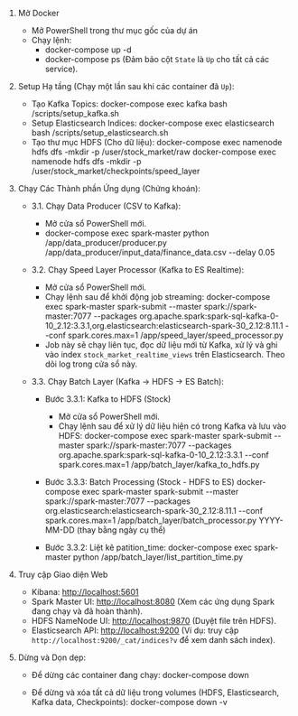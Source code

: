 1.  Mở Docker

    - Mở PowerShell trong thư mục gốc của dự án
    - Chạy lệnh:
      - docker-compose up -d
      - docker-compose ps (Đảm bảo cột `State` là `Up` cho tất cả các service).

2.  Setup Hạ tầng (Chạy một lần sau khi các container đã `Up`):

    - Tạo Kafka Topics:
      docker-compose exec kafka bash /scripts/setup_kafka.sh
    - Setup Elasticsearch Indices:
      docker-compose exec elasticsearch bash /scripts/setup_elasticsearch.sh
    - Tạo thư mục HDFS (Cho dữ liệu):
      docker-compose exec namenode hdfs dfs -mkdir -p /user/stock_market/raw
      docker-compose exec namenode hdfs dfs -mkdir -p /user/stock_market/checkpoints/speed_layer

3.  Chạy Các Thành phần Ứng dụng (Chứng khoán):

    - 3.1. Chạy Data Producer (CSV to Kafka):

      - Mở cửa sổ PowerShell mới.
      - docker-compose exec spark-master python /app/data_producer/producer.py /app/data_producer/input_data/finance_data.csv --delay 0.05

    - 3.2. Chạy Speed Layer Processor (Kafka to ES Realtime):

      - Mở cửa sổ PowerShell mới.
      - Chạy lệnh sau để khởi động job streaming:
        docker-compose exec spark-master spark-submit --master spark://spark-master:7077 --packages org.apache.spark:spark-sql-kafka-0-10_2.12:3.3.1,org.elasticsearch:elasticsearch-spark-30_2.12:8.11.1 --conf spark.cores.max=1 /app/speed_layer/speed_processor.py
      - Job này sẽ chạy liên tục, đọc dữ liệu mới từ Kafka, xử lý và ghi vào index `stock_market_realtime_views` trên Elasticsearch. Theo dõi log trong cửa sổ này.

    - 3.3. Chạy Batch Layer (Kafka -> HDFS -> ES Batch):

      - Bước 3.3.1: Kafka to HDFS (Stock)

        - Mở cửa sổ PowerShell mới.
        - Chạy lệnh sau để xử lý dữ liệu hiện có trong Kafka và lưu vào HDFS:
          docker-compose exec spark-master spark-submit --master spark://spark-master:7077 --packages org.apache.spark:spark-sql-kafka-0-10_2.12:3.3.1 --conf spark.cores.max=1 /app/batch_layer/kafka_to_hdfs.py

      - Bước 3.3.3: Batch Processing (Stock - HDFS to ES)
        docker-compose exec spark-master spark-submit --master spark://spark-master:7077 --packages org.elasticsearch:elasticsearch-spark-30_2.12:8.11.1 --conf spark.cores.max=1 /app/batch_layer/batch_processor.py YYYY-MM-DD (thay bằng ngày cụ thể)
      - Bước 3.3.2: Liệt kê patition_time:
        docker-compose exec spark-master python /app/batch_layer/list_partition_time.py

4.  Truy cập Giao diện Web

    - Kibana: [http://localhost:5601](http://localhost:5601)
    - Spark Master UI: [http://localhost:8080](http://localhost:8080) (Xem các ứng dụng Spark đang chạy và đã hoàn thành).
    - HDFS NameNode UI: [http://localhost:9870](http://localhost:9870) (Duyệt file trên HDFS).
    - Elasticsearch API: [http://localhost:9200](http://localhost:9200) (Ví dụ: truy cập `http://localhost:9200/_cat/indices?v` để xem danh sách index).

5.  Dừng và Dọn dẹp:

    - Để dừng các container đang chạy:
      docker-compose down

    - Để dừng và xóa tất cả dữ liệu trong volumes (HDFS, Elasticsearch, Kafka data, Checkpoints):
      docker-compose down -v
